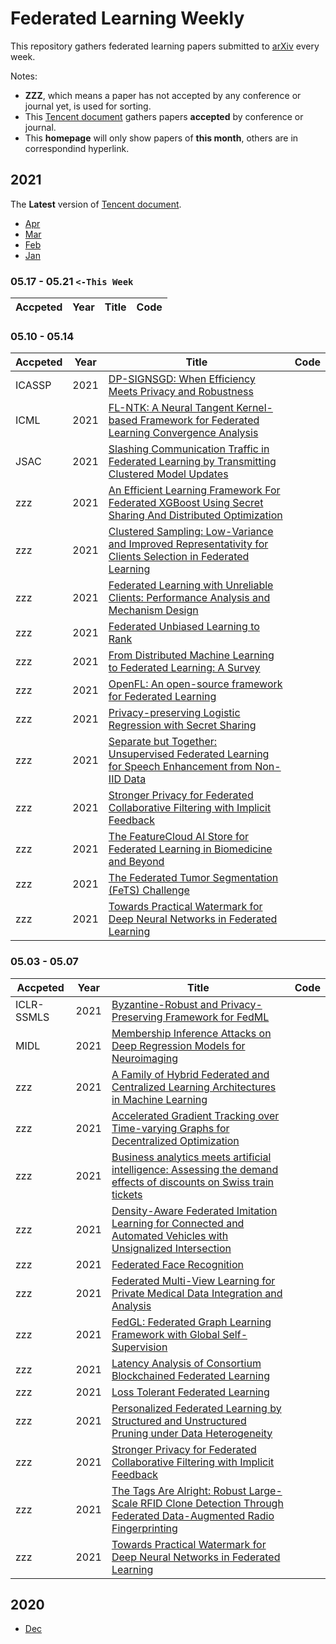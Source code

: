 # Federated Learning Weekly

This repository gathers federated learning papers submitted to [arXiv](https://arxiv.org/search/advanced?advanced=&terms-0-operator=AND&terms-0-term=federated+learning&terms-0-field=all&classification-physics_archives=all&classification-include_cross_list=include&date-year=2020&date-filter_by=date_range&date-from_date=2021-04-01&date-to_date=&date-date_type=announced_date_first&abstracts=show&size=50&order=-submitted_date) every week.

Notes:
- **ZZZ**, which means a paper has not accepted by any conference or journal yet, is used for sorting.
- This [Tencent document](https://docs.qq.com/sheet/DSU9MTG5QWm91SFBh) gathers papers **accepted** by conference or journal.
- This **homepage** will only show papers of **this month**, others are in correspondind hyperlink.

<!-- 
Notes:
- The regular expression `\s+\) -> )` is used to remove abundant spaces. -->


## 2021
The **Latest** version of [Tencent document](https://docs.qq.com/sheet/DSXB6Qk9KanBURURR?).

- [Apr](2021/04.md)
- [Mar](2021/03.md)
- [Feb](2021/02.md)
- [Jan](2021/01.md)


### 05.17 - 05.21 `<-This Week`
| Accpeted | Year | Title | Code |
| -------- | ---- | ----- | ---- |
### 05.10 - 05.14
| Accpeted | Year | Title                                                                                                                                          | Code |
| -------- | ---- | ---------------------------------------------------------------------------------------------------------------------------------------------- | ---- |
| ICASSP   | 2021 | [DP-SIGNSGD: When Efficiency Meets Privacy and Robustness](https://arxiv.org/abs/2105.04808)                                                   |
| ICML     | 2021 | [FL-NTK: A Neural Tangent Kernel-based Framework for Federated Learning Convergence Analysis](https://arxiv.org/abs/2105.05001)                |
| JSAC     | 2021 | [Slashing Communication Traffic in Federated Learning by Transmitting Clustered Model Updates](https://arxiv.org/abs/2105.04153)               |
| zzz      | 2021 | [An Efficient Learning Framework For Federated XGBoost Using Secret Sharing And Distributed Optimization](https://arxiv.org/abs/2105.05717)    |
| zzz      | 2021 | [Clustered Sampling: Low-Variance and Improved Representativity for Clients Selection in Federated Learning](https://arxiv.org/abs/2105.05883) |
| zzz      | 2021 | [Federated Learning with Unreliable Clients: Performance Analysis and Mechanism Design](https://arxiv.org/abs/2105.06256)                      |
| zzz      | 2021 | [Federated Unbiased Learning to Rank](https://arxiv.org/abs/2105.04761)                                                                        |
| zzz      | 2021 | [From Distributed Machine Learning to Federated Learning: A Survey](https://arxiv.org/abs/2104.14362)                                          |
| zzz      | 2021 | [OpenFL: An open-source framework for Federated Learning](https://arxiv.org/abs/2105.06413)                                                    |
| zzz      | 2021 | [Privacy-preserving Logistic Regression with Secret Sharing](https://arxiv.org/abs/2105.06869)                                                 |
| zzz      | 2021 | [Separate but Together: Unsupervised Federated Learning for Speech Enhancement from Non-IID Data](https://arxiv.org/abs/2105.04727)            |
| zzz      | 2021 | [Stronger Privacy for Federated Collaborative Filtering with Implicit Feedback](https://arxiv.org/abs/2105.03941)                              |
| zzz      | 2021 | [The FeatureCloud AI Store for Federated Learning in Biomedicine and Beyond](https://arxiv.org/abs/2105.05734)                                 |
| zzz      | 2021 | [The Federated Tumor Segmentation (FeTS) Challenge](https://arxiv.org/abs/2105.05874)                                                          |
| zzz      | 2021 | [Towards Practical Watermark for Deep Neural Networks in Federated Learning](https://arxiv.org/abs/2105.03167)                                 |
### 05.03 - 05.07
| Accpeted   | Year | Title                                                                                                                                                   | Code |
| ---------- | ---- | ------------------------------------------------------------------------------------------------------------------------------------------------------- | ---- |
| ICLR-SSMLS | 2021 | [Byzantine-Robust and Privacy-Preserving Framework for FedML](https://arxiv.org/abs/2105.02295)                                                         |
| MIDL       | 2021 | [Membership Inference Attacks on Deep Regression Models for Neuroimaging](https://arxiv.org/abs/2105.02866)                                             |
| zzz        | 2021 | [A Family of Hybrid Federated and Centralized Learning Architectures in Machine Learning](https://arxiv.org/abs/2105.03288)                             |
| zzz        | 2021 | [Accelerated Gradient Tracking over Time-varying Graphs for Decentralized Optimization](https://arxiv.org/abs/2104.02596)                               |
| zzz        | 2021 | [Business analytics meets artificial intelligence: Assessing the demand effects of discounts on Swiss train tickets](https://arxiv.org/abs/2105.01426)  |
| zzz        | 2021 | [Density-Aware Federated Imitation Learning for Connected and Automated Vehicles with Unsignalized Intersection](https://arxiv.org/abs/2105.01889)      |
| zzz        | 2021 | [Federated Face Recognition](https://arxiv.org/abs/2105.02501)                                                                                          |
| zzz        | 2021 | [Federated Multi-View Learning for Private Medical Data Integration and Analysis](https://arxiv.org/abs/2105.01603)                                     |
| zzz        | 2021 | [FedGL: Federated Graph Learning Framework with Global Self-Supervision](https://arxiv.org/abs/2105.03170)                                              |
| zzz        | 2021 | [Latency Analysis of Consortium Blockchained Federated Learning](https://arxiv.org/abs/2105.04087)                                                      |
| zzz        | 2021 | [Loss Tolerant Federated Learning](https://arxiv.org/abs/2105.03591)                                                                                    |
| zzz        | 2021 | [Personalized Federated Learning by Structured and Unstructured Pruning under Data Heterogeneity](https://arxiv.org/abs/2105.00562)                     |
| zzz        | 2021 | [Stronger Privacy for Federated Collaborative Filtering with Implicit Feedback](https://arxiv.org/abs/2105.03941)                                       |
| zzz        | 2021 | [The Tags Are Alright: Robust Large-Scale RFID Clone Detection Through Federated Data-Augmented Radio Fingerprinting](https://arxiv.org/abs/2105.03671) |
| zzz        | 2021 | [Towards Practical Watermark for Deep Neural Networks in Federated Learning](https://arxiv.org/abs/2105.03167)                                          |
## 2020
- [Dec](2020/12.md)